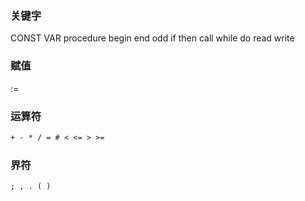 ### 关键字

CONST VAR procedure begin end odd if then call while do read write

### 赋值

:=

### 运算符

```txt
+ - * / = # < <= > >=
```

### 界符

```txt
; , . ( )
```


